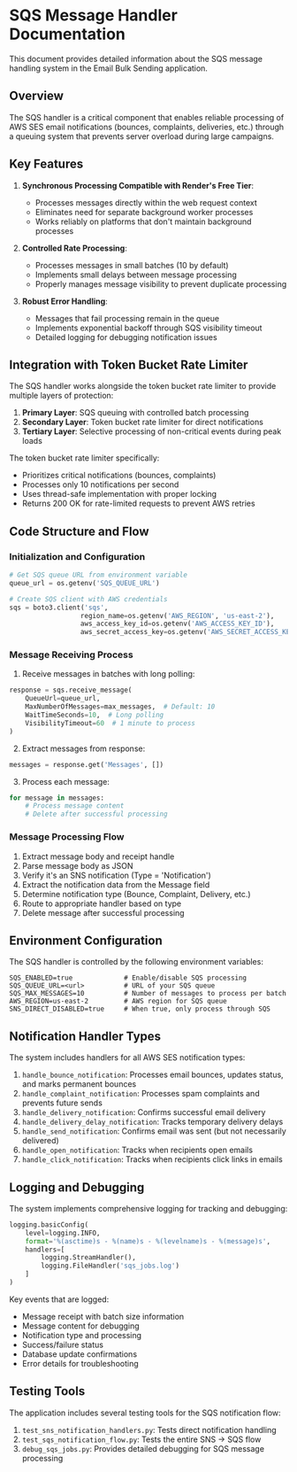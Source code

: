 # SQS Message Handler Documentation

This document provides detailed information about the SQS message handling system in the Email Bulk Sending application.

## Overview

The SQS handler is a critical component that enables reliable processing of AWS SES email notifications (bounces, complaints, deliveries, etc.) through a queuing system that prevents server overload during large campaigns.

## Key Features

1. **Synchronous Processing Compatible with Render's Free Tier**:
   - Processes messages directly within the web request context
   - Eliminates need for separate background worker processes 
   - Works reliably on platforms that don't maintain background processes

2. **Controlled Rate Processing**:
   - Processes messages in small batches (10 by default)
   - Implements small delays between message processing
   - Properly manages message visibility to prevent duplicate processing

3. **Robust Error Handling**:
   - Messages that fail processing remain in the queue
   - Implements exponential backoff through SQS visibility timeout
   - Detailed logging for debugging notification issues

## Integration with Token Bucket Rate Limiter

The SQS handler works alongside the token bucket rate limiter to provide multiple layers of protection:

1. **Primary Layer**: SQS queuing with controlled batch processing
2. **Secondary Layer**: Token bucket rate limiter for direct notifications
3. **Tertiary Layer**: Selective processing of non-critical events during peak loads

The token bucket rate limiter specifically:
- Prioritizes critical notifications (bounces, complaints)
- Processes only 10 notifications per second
- Uses thread-safe implementation with proper locking
- Returns 200 OK for rate-limited requests to prevent AWS retries

## Code Structure and Flow

### Initialization and Configuration

```python
# Get SQS queue URL from environment variable
queue_url = os.getenv('SQS_QUEUE_URL')

# Create SQS client with AWS credentials
sqs = boto3.client('sqs', 
                  region_name=os.getenv('AWS_REGION', 'us-east-2'),
                  aws_access_key_id=os.getenv('AWS_ACCESS_KEY_ID'),
                  aws_secret_access_key=os.getenv('AWS_SECRET_ACCESS_KEY'))
```

### Message Receiving Process

1. Receive messages in batches with long polling:
```python
response = sqs.receive_message(
    QueueUrl=queue_url,
    MaxNumberOfMessages=max_messages,  # Default: 10
    WaitTimeSeconds=10,  # Long polling
    VisibilityTimeout=60  # 1 minute to process
)
```

2. Extract messages from response:
```python
messages = response.get('Messages', [])
```

3. Process each message:
```python
for message in messages:
    # Process message content
    # Delete after successful processing
```

### Message Processing Flow

1. Extract message body and receipt handle
2. Parse message body as JSON
3. Verify it's an SNS notification (Type = 'Notification')
4. Extract the notification data from the Message field
5. Determine notification type (Bounce, Complaint, Delivery, etc.)
6. Route to appropriate handler based on type
7. Delete message after successful processing

## Environment Configuration

The SQS handler is controlled by the following environment variables:

```
SQS_ENABLED=true             # Enable/disable SQS processing
SQS_QUEUE_URL=<url>          # URL of your SQS queue
SQS_MAX_MESSAGES=10          # Number of messages to process per batch
AWS_REGION=us-east-2         # AWS region for SQS queue
SNS_DIRECT_DISABLED=true     # When true, only process through SQS
```

## Notification Handler Types

The system includes handlers for all AWS SES notification types:

1. `handle_bounce_notification`: Processes email bounces, updates status, and marks permanent bounces
2. `handle_complaint_notification`: Processes spam complaints and prevents future sends
3. `handle_delivery_notification`: Confirms successful email delivery
4. `handle_delivery_delay_notification`: Tracks temporary delivery delays
5. `handle_send_notification`: Confirms email was sent (but not necessarily delivered)
6. `handle_open_notification`: Tracks when recipients open emails
7. `handle_click_notification`: Tracks when recipients click links in emails

## Logging and Debugging

The system implements comprehensive logging for tracking and debugging:

```python
logging.basicConfig(
    level=logging.INFO, 
    format='%(asctime)s - %(name)s - %(levelname)s - %(message)s',
    handlers=[
        logging.StreamHandler(),
        logging.FileHandler('sqs_jobs.log')
    ]
)
```

Key events that are logged:
- Message receipt with batch size information
- Message content for debugging
- Notification type and processing
- Success/failure status
- Database update confirmations
- Error details for troubleshooting

## Testing Tools

The application includes several testing tools for the SQS notification flow:

1. `test_sns_notification_handlers.py`: Tests direct notification handling
2. `test_sqs_notification_flow.py`: Tests the entire SNS → SQS flow
3. `debug_sqs_jobs.py`: Provides detailed debugging for SQS message processing
